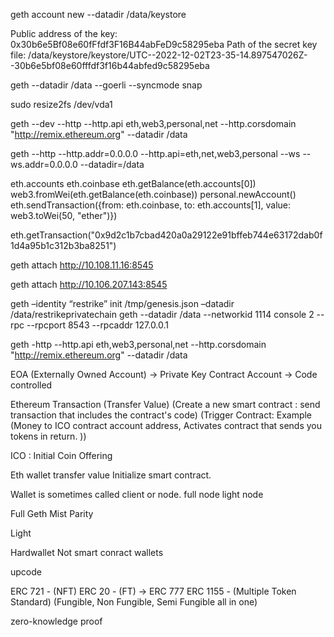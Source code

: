 geth account new --datadir /data/keystore 


Public address of the key:   0x30b6e5Bf08e60fFfdf3F16B44abFeD9c58295eba
Path of the secret key file: /data/keystore/keystore/UTC--2022-12-02T23-35-14.897547026Z--30b6e5bf08e60fffdf3f16b44abfed9c58295eba




geth --datadir /data --goerli --syncmode snap

sudo resize2fs /dev/vda1


geth --dev --http --http.api eth,web3,personal,net --http.corsdomain "http://remix.ethereum.org" --datadir /data

geth --http --http.addr=0.0.0.0 --http.api=eth,net,web3,personal --ws --ws.addr=0.0.0.0 --datadir=/data

eth.accounts
eth.coinbase
eth.getBalance(eth.accounts[0])
web3.fromWei(eth.getBalance(eth.coinbase))
personal.newAccount()
eth.sendTransaction({from: eth.coinbase, to: eth.accounts[1], value: web3.toWei(50, "ether")})

eth.getTransaction("0x9d2c1b7cbad420a0a29122e91bffeb744e63172dab0f1d4a95b1c312b3ba8251")



geth attach http://10.108.11.16:8545

geth attach http://10.106.207.143:8545


geth –identity “restrike” init /tmp/genesis.json –datadir /data/restrikeprivatechain
geth --datadir /data --networkid 1114 console 2 --rpc --rpcport 8543 --rpcaddr 127.0.0.1

geth -http --http.api eth,web3,personal,net --http.corsdomain "http://remix.ethereum.org" --datadir /data


EOA (Externally Owned Account) -> Private Key
Contract Account -> Code controlled


Ethereum Transaction 
(Transfer Value)
(Create a new smart contract : send transaction that includes the contract's code)
(Trigger Contract: Example (Money to ICO contract account address, Activates contract that sends you tokens in return. ))

ICO : Initial Coin Offering

Eth wallet
transfer value
Initialize smart contract.

Wallet is sometimes called client or node.
full node 
light node

Full
Geth
Mist
Parity

Light

Hardwallet
Not smart conract wallets

upcode


ERC 721 -  (NFT)
ERC 20 - (FT) -> ERC 777
ERC 1155 - (Multiple Token Standard) (Fungible, Non Fungible, Semi Fungible all in one)


zero-knowledge proof



